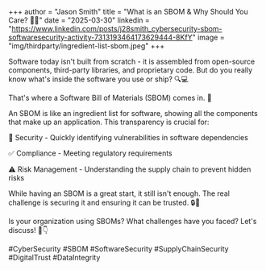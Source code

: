 +++
author = "Jason Smith"
title = "What is an SBOM & Why Should You Care? 🤔💡"
date = "2025-03-30"
linkedin = "https://www.linkedin.com/posts/j28smith_cybersecurity-sbom-softwaresecurity-activity-7313193464173629444-8KfY"
image = "img/thirdparty/ingredient-list-sbom.jpeg"
+++

Software today isn't built from scratch - it is assembled from open-source components, third-party libraries,
and proprietary code. But do you really know what's inside the software you use or ship? 🔍💻

That's where a Software Bill of Materials (SBOM) comes in. 📝

An SBOM is like an ingredient list for software, showing all the components that make up an application. This transparency is crucial for:

🔐 Security - Quickly identifying vulnerabilities in software dependencies

✅ Compliance - Meeting regulatory requirements

⚠️ Risk Management - Understanding the supply chain to prevent hidden risks

While having an SBOM is a great start, it still isn't enough. The real challenge is securing it and ensuring it can be trusted. 🔒🔑

Is your organization using SBOMs? What challenges have you faced? Let's discuss! 💬👇

#CyberSecurity #SBOM #SoftwareSecurity #SupplyChainSecurity #DigitalTrust #DataIntegrity
